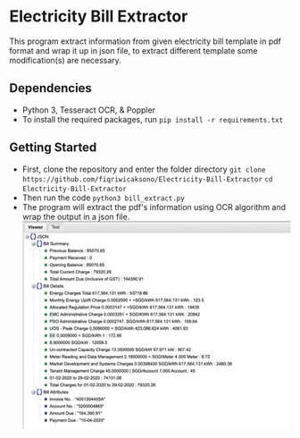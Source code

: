 # Electricity Bill Extractor
 This program extract information from given electricity bill template in pdf format and wrap it up in json file, to extract different template some modification(s) are necessary.
## Dependencies
- Python 3, Tesseract OCR, & Poppler
- To install the required packages, run `pip install -r requirements.txt`
## Getting Started
- First, clone the repository and enter the folder directory
`git clone https://github.com/fiqriwicaksono/Electricity-Bill-Extractor`
`cd Electricity-Bill-Extractor`
- Then run the code
`python3 bill_extract.py`
- The program will extract the pdf's information using OCR algorithm and wrap the output in a json file.
![alt text](https://raw.githubusercontent.com/fiqriwicaksono/Electricity-Bill-Extractor/master/img/output.png)
